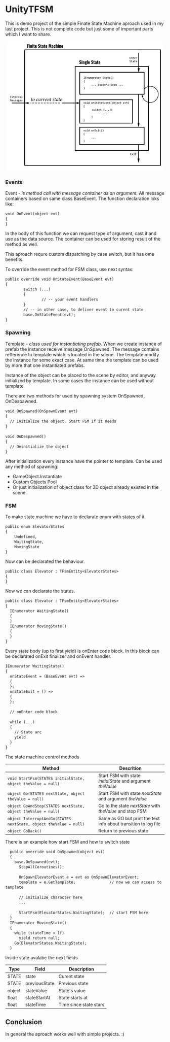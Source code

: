 # UnityTFSM

This is demo project of the simple Finate State Machine aproach used in my last project. This is not complete code but just some of important parts which I want to share.

![FSM Diagram](fsm_diagram.jpg)

### Events

Event - _is method call with message container as an argument._ All message containers based on same class BaseEvent. The function declaration loks like:

```
void OnEvent(object evt)
{
}
```

In the body of this function we can request type of argument, cast it and use as the data source. The container can be used for storing result of the method as well.

This aproach requre custom dispatching by case switch, but it has ome benefits.

To override the event method for FSM class, use next syntax:

```
public override void OnStateEvent(BaseEvent evt)
{
        switch (...)
        {
                // -- your event handlers
        }
        // -- in other case, to deliver event to curent state
        base.OnStateEvent(evt);
}
```

### Spawning 

Template - _class used for instantiating prefab._ When we create instance of prefab the instance receive message OnSpawned. The message contains refference to template which is located in the scene. The template modify the instance for some exact case. At same time the template can be used by more that one instantiated prefabs.

Instance of the object can be placed to the scene by editor, and anyway initialized by template. In some cases the instance can be used without template.

There are two methods for used by spawning system OnSpawned, OnDespawned. 

```
void OnSpawned(OnSpawnEvent evt)
{
  // Initialize the object. Start FSM if it needs
}

void OnDespawned()
{
  // Deinitialize the object
}
```

After initialization every instance have the pointer to template. Can be used any method of spawning: 

- GameObject.Instantiate
- Custom Objects Pool
- Or just initialization of object class for 3D object already existed in the scene.



### FSM

To make state machine we have to declarate enum with states of it.

```
public enum ElevatorStates
{
    Undefined,
    WaitingState,
    MovingState
}
```

Now can be declarated the behaviour.

```
public class Elevator : TFsmEntity<ElevatorStates>
{
}
```

Now we can declarate the states.

```
public class Elevator : TFsmEntity<ElevatorStates>
{
  IEnumerator WaitingState()
  {
  }
  IEnumerator MovingState()
  {
  }
}
```

Every state body (up to first yield) is onEnter code block. In this block can be declarated onExit finalizer and onEvent handler.

```
IEnumerator WaitingState()
{
  onStateEvent = (BaseEvent evt) =>
  {
  };
  onStateExit = () =>
  {
  };
  
  // onEnter code block
  
  while (...)
  {
    // State arc
    yield
  }
}
```

The state machine control methods

Method | Descrition
-------|-----------
```void StartFsm(STATES initialState, object theValue = null)```|Start FSM with state _initialState_ and argument _theValue_
```object Go(STATES nextState, object theValue = null)```|Start FSM with state _nextState_ and argument _theValue_
```object GoAndStop(STATES nextState, object theValue = null)```|Go to the state _nextState_ with _theValue_ and stop FSM
```object InterruptAndGo(STATES nextState, object theValue = null)```|Same as GO but print the text info about transition to log file
```object GoBack()```|Return to previous state

There is an example how start FSM and how to switch state

```
  public override void OnSpawned(object evt)
  {
    base.OnSpawned(evt);
      StopAllCoroutines();
      
      OnSpawnElevatorEvent e = evt as OnSpawnElevatorEvent;
      template = e.GetTemplate;               // now we can access to template
      
      // initialize character here
      ...
      
      StartFsm(ElevatorStates.WaitingState);  // start FSM here
  }
  IEnumerator MovingState()
  {
    while (stateTime < 1f) 
      yield return null;
    Go(ElevatorStates.WaitingState);
  }
```

Inside state avalabe the next fields

Type|Field|Description
----|-----|-----------
STATE|state|Curent state
STATE|previousState|Previous state
object|stateValue|State's value 
float|stateStartAt|State starts at
float|stateTime|Time since state stars

## Conclusion

In general the aproach works well with simple projects. :)
